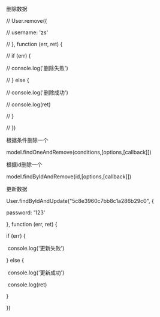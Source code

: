 删除数据

// User.remove({

//   username: 'zs'

// }, function (err, ret) {

//   if (err) {

//     console.log('删除失败')

//   } else {

//     console.log('删除成功')

//     console.log(ret)

//   }

// })



根据条件删除一个

model.findOneAndRemove(conditions,[options,[callback]])

根据id删除一个

model.findByIdAndRemove(id,[options,[callback]])

更新数据

User.findByIdAndUpdate("5c8e3960c7bb8c1a286b29c0", {

  password: '123'

}, function (err, ret) {

  if (err) {

​    console.log('更新失败')

  } else {

​    console.log('更新成功')

​    console.log(ret)

  }

})